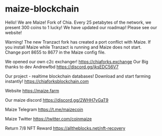 # maize-blockchain

Hello! We are Maize! Fork of Chia.
Every 25 petabytes of the network, we present 300 coins to 1 lucky!
We have updated our roadmap! Please see our website!

Warning! The new Tranzact fork has created a port conflict with Maize. If you install Maize while Tranzact is running and Maize does not start. Change port 8655 to 8677 in the Maize config file.


We opened our own c2c exchanger! https://chiaforks.exchange
Our Big thanks to dev Andrewfbd https://discord.gg/jksEDC56V7

Our project - realtime blockchain databases! Download and start farming instantly! https://chiaforksblockchain.com

Website https://maize.farm

Our maize discord https://discord.gg/2WHH7yGaT9

Maize Telegram https://t.me/maizecoin

Maize Twitter https://twitter.com/coinmaize

Return 7/8 NFT Reward https://alltheblocks.net/nft-recovery


